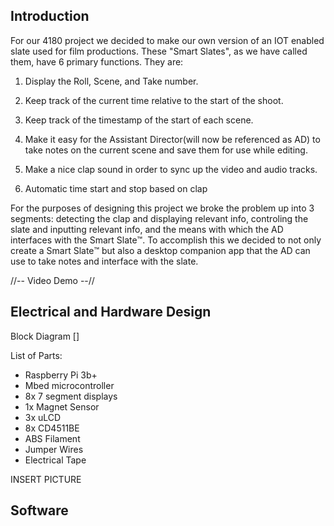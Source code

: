 Introduction
--
For our 4180 project we decided to make our own version of an IOT enabled slate used for film productions. These "Smart Slates", as we have called them, have 6 primary functions.
They are:

1) Display the Roll, Scene, and Take number.
  
2) Keep track of the current time relative to the start of the shoot.
   
3) Keep track of the timestamp of the start of each scene.
   
4) Make it easy for the Assistant Director(will now be referenced as AD) to take notes on the current scene and save them for use while editing.
   
5) Make a nice clap sound in order to sync up the video and audio tracks.
    
6) Automatic time start and stop based on clap

For the purposes of designing this project we broke the problem up into 3 segments: detecting the clap and displaying relevant info, controling the slate and inputting relevant info, and the means with which the AD interfaces with the Smart Slate™️. To accomplish this we decided to not only create a Smart Slate™️ but also a desktop companion app that the AD can use to take notes and interface with the slate.

//-- Video Demo --//

Electrical and Hardware Design
-
Block Diagram []

List of Parts:
* Raspberry Pi 3b+
* Mbed microcontroller
* 8x 7 segment displays
* 1x Magnet Sensor
* 3x uLCD
* 8x CD4511BE
* ABS Filament
* Jumper Wires
* Electrical Tape

INSERT PICTURE

Software
-

